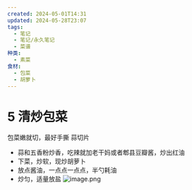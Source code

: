 ```yaml
---
created: 2024-05-01T14:31
updated: 2024-05-28T23:07
tags:
  - 笔记
  - 笔记/永久笔记
  - 菜谱
种类:
  - 素菜
食材:
  - 包菜
  - 胡萝卜
---
```

# 5 清炒包菜
包菜嫩就切，最好手撕
蒜切片
- 蒜和五香粉炒香，吃辣就加老干妈或者郫县豆瓣酱，炒出红油
- 下菜，炒软，现炒胡萝卜
- 放点酱油，一点点一点点，半勺耗油
- 炒匀，适量放盐
![image.png](https://gcore.jsdelivr.net/gh/wsm6636/pic/202405282307844.png)
